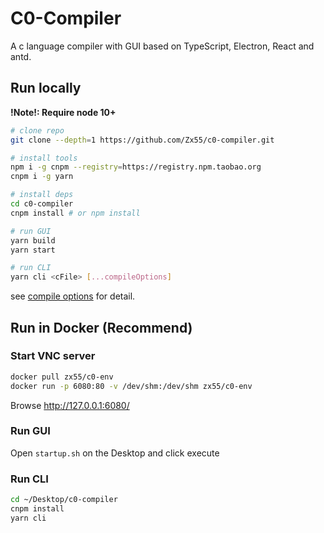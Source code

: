 # C0-Compiler

A c language compiler with GUI based on TypeScript, Electron, React and antd.

## Run locally

**!Note!: Require node 10+**

```sh
# clone repo
git clone --depth=1 https://github.com/Zx55/c0-compiler.git

# install tools
npm i -g cnpm --registry=https://registry.npm.taobao.org
cnpm i -g yarn

# install deps
cd c0-compiler
cnpm install # or npm install

# run GUI
yarn build
yarn start

# run CLI
yarn cli <cFile> [...compileOptions]
```

see [compile options](./src/c0/README.md) for detail.

## Run in Docker (Recommend)

### Start VNC server

```sh
docker pull zx55/c0-env
docker run -p 6080:80 -v /dev/shm:/dev/shm zx55/c0-env
```

Browse http://127.0.0.1:6080/

### Run GUI

Open `startup.sh` on the Desktop and click execute

### Run CLI

```sh {.line-numbers}
cd ~/Desktop/c0-compiler
cnpm install
yarn cli
```
